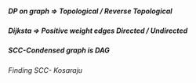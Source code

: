 ##### DP on graph => Topological / Reverse Topological 
##### Dijksta => Positive weight edges Directed / Undirected

##### SCC-Condensed graph is DAG 

###### Finding SCC- Kosaraju
